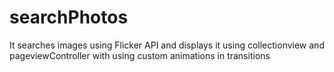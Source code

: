 # searchPhotos
It searches images using Flicker API and displays it using collectionview and pageviewController with using custom animations in transitions
